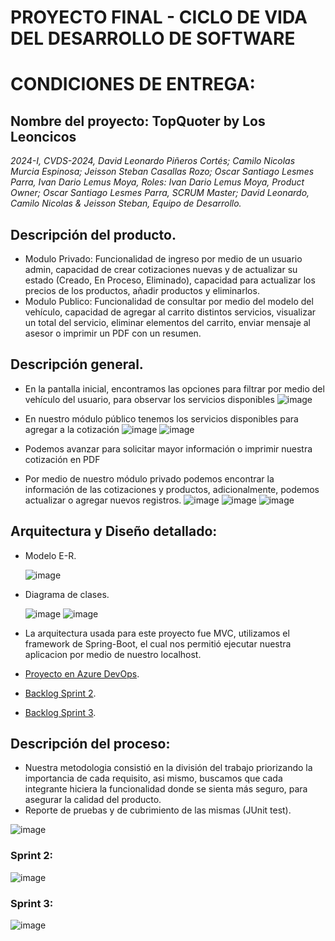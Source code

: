 # PROYECTO FINAL - CICLO DE VIDA DEL DESARROLLO DE SOFTWARE

# CONDICIONES DE ENTREGA:
## Nombre del proyecto: TopQuoter by Los Leoncicos
_2024-I, CVDS-2024, David Leonardo Piñeros Cortés; Camilo Nicolas Murcia Espinosa; Jeisson Steban Casallas Rozo; Oscar Santiago Lesmes Parra, Ivan Dario Lemus Moya, Roles: Ivan Dario Lemus Moya, Product Owner; Oscar Santiago Lesmes Parra, SCRUM Master; David Leonardo, Camilo Nicolas & Jeisson Steban, Equipo de Desarrollo._

## Descripción del producto.
 - Modulo Privado: Funcionalidad de ingreso por medio de un usuario admin, capacidad de crear cotizaciones nuevas y de actualizar su estado (Creado, En Proceso, Eliminado), capacidad para actualizar los precios de los productos, añadir productos y eliminarlos.
 - Modulo Publico: Funcionalidad de consultar por medio del modelo del vehículo, capacidad de agregar al carrito distintos servicios, visualizar un total del servicio, eliminar elementos del carrito, enviar mensaje al asesor o imprimir un PDF con un resumen.

## Descripción general.
- En la pantalla inicial, encontramos las opciones para filtrar por medio del vehículo del usuario, para observar los servicios disponibles
  ![image](https://github.com/oscar0617/cvds-2024-I-prj-final-LosLeoncicos/assets/111905740/165f0a2d-3f6f-47f6-96a4-e7f39bd01447)
- En nuestro módulo público tenemos los servicios disponibles para agregar a la cotización
  ![image](https://github.com/oscar0617/cvds-2024-I-prj-final-LosLeoncicos/assets/111905740/4cb618d1-f854-4397-9182-2a1a4504b916)
  ![image](https://github.com/oscar0617/cvds-2024-I-prj-final-LosLeoncicos/assets/111905740/06843bf3-5a45-4950-b625-cd81b393a1ed)
- Podemos avanzar para solicitar mayor información o imprimir nuestra cotización en PDF

- Por medio de nuestro módulo privado podemos encontrar la información de las cotizaciones y productos, adicionalmente, podemos actualizar o agregar nuevos registros.
  ![image](https://github.com/oscar0617/cvds-2024-I-prj-final-LosLeoncicos/assets/111905740/32c90dd8-819a-4d02-9e69-88d873e50507)
  ![image](https://github.com/oscar0617/cvds-2024-I-prj-final-LosLeoncicos/assets/111905740/005a8fea-c961-4666-af4d-98af902a4a1a)
  ![image](https://github.com/oscar0617/cvds-2024-I-prj-final-LosLeoncicos/assets/111905740/b5eac764-b216-4b23-bf9a-07c2bc58dba1)

## Arquitectura y Diseño detallado:
 - Modelo E-R.

   ![image](https://github.com/oscar0617/cvds-2024-I-prj-final-LosLeoncicos/assets/111905740/0ccfba1d-7f17-448c-b70c-5b8be4c9ad25)

 - Diagrama de clases.
   
   ![image](https://github.com/oscar0617/cvds-2024-I-prj-final-LosLeoncicos/assets/111905740/789dc511-cb90-4ce7-a592-84896dfa5536)
   ![image](https://github.com/oscar0617/cvds-2024-I-prj-final-LosLeoncicos/assets/147172021/10c9b1d9-dc28-4260-8504-fcc214dd7a65)


 - La arquitectura usada para este proyecto fue MVC, utilizamos el framework de Spring-Boot, el cual nos permitió ejecutar nuestra aplicacion por medio de nuestro localhost.
 - [Proyecto en Azure DevOps](https://dev.azure.com/ivanlemus0422/cvds-2024-I-los-leoncicos).
 - [Backlog Sprint 2](https://dev.azure.com/ivanlemus0422/cvds-2024-I-los-leoncicos/_sprints/backlog/cvds-2024-I-los-leoncicos%20Team/cvds-2024-I-los-leoncicos/Sprint%202).
 - [Backlog Sprint 3](https://dev.azure.com/ivanlemus0422/cvds-2024-I-los-leoncicos/_sprints/backlog/cvds-2024-I-los-leoncicos%20Team/cvds-2024-I-los-leoncicos/Sprint%203).

## Descripción del proceso:
 - Nuestra metodologia consistió en la división del trabajo priorizando la importancia de cada requisito, asi mismo, buscamos que cada integrante hiciera la funcionalidad donde se sienta más seguro, para asegurar la calidad del producto.
 - Reporte de pruebas y de cubrimiento de las mismas (JUnit test).

![image](https://github.com/oscar0617/cvds-2024-I-prj-final-LosLeoncicos/assets/111905740/a33d4098-b06e-43c3-aeb6-a0c8ec3364c8)

 
### Sprint 2:
  ![image](https://github.com/oscar0617/cvds-2024-I-prj-final-LosLeoncicos/assets/111905740/ebd5d99a-cf02-4108-9431-fcf867c0bb43)

### Sprint 3:
  ![image](https://github.com/oscar0617/cvds-2024-I-prj-final-LosLeoncicos/assets/111905740/944aa6d1-8550-4012-9edb-1a31898d5eb0)

